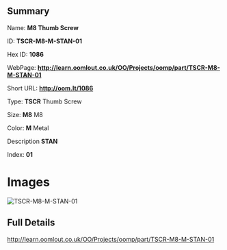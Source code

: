 

## Summary
 
Name: __M8 Thumb Screw__

ID: __TSCR-M8-M-STAN-01__

Hex ID: __1086__

WebPage: __http://learn.oomlout.co.uk/OO/Projects/oomp/part/TSCR-M8-M-STAN-01__

Short URL: __http://oom.lt/1086__


Type: __TSCR__ Thumb Screw 

Size: __M8__ M8 

Color: __M__ Metal 

Description __STAN__  

Index: __01__


 # Images
![TSCR-M8-M-STAN-01](http://oomlout.com/oomp-gen/parts/TSCR-M8-M-STAN-01/TSCR-M8-M-STAN-01_420.jpg)



 ## Full Details

 http://learn.oomlout.co.uk/OO/Projects/oomp/part/TSCR-M8-M-STAN-01














